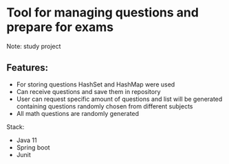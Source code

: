 # Tool for managing questions and prepare for exams
Note: study project

Features:
----
- For storing questions HashSet and HashMap were used
- Can receive questions and save them in repository
- User can request specific amount of questions and list will be generated containing questions randomly chosen from different subjects
- All math questions are randomly generated


Stack:
- Java 11
- Spring boot
- Junit
